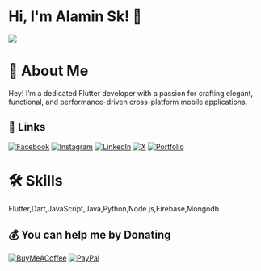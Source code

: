 # Hi, I'm Alamin Sk! 👋
![](https://github-readme-stats.vercel.app/api?username=alaminsk99&theme=green&hide_border=false&include_all_commits=true&count_private=true)<br/>


# 🚀 About Me
Hey! I’m a dedicated Flutter developer with a passion for crafting elegant, functional, and performance-driven cross-platform mobile applications.


## 🔗 Links
[![Facebook](https://img.shields.io/badge/Facebook-%231877F2.svg?style=for-the-badge&logo=Facebook&logoColor=white)](https://www.facebook.com/profile.php?id=61559885787172)
[![Instagram](https://img.shields.io/badge/Instagram-%23E4405F.svg?style=for-the-badge&logo=Instagram&logoColor=white)](https://instagram.com/alaminsk_99)
[![LinkedIn](https://img.shields.io/badge/LinkedIn-%230A66C2.svg?style=for-the-badge&logo=linkedin&logoColor=white)](https://linkedin.com/in/alaminssk)
[![X](https://img.shields.io/badge/X-black.svg?style=for-the-badge&logo=X&logoColor=white)](https://x.com/alaminsk_99)
[![Portfolio](https://img.shields.io/badge/Portfolio-%23000000.svg?style=for-the-badge&logo=firefox&logoColor=#FF7139)](https://alaminssk.web.app)


# 🛠 Skills

   Flutter,Dart,JavaScript,Java,Python,Node.js,Firebase,Mongodb

  ## 💰 You can help me by Donating
  [![BuyMeACoffee](https://img.shields.io/badge/Buy%20Me%20a%20Coffee-ffdd00?style=for-the-badge&logo=buy-me-a-coffee&logoColor=black)](https://buymeacoffee.com/alaminsk99) [![PayPal](https://img.shields.io/badge/PayPal-00457C?style=for-the-badge&logo=paypal&logoColor=white)](https://paypal.me/alamin3132) 

